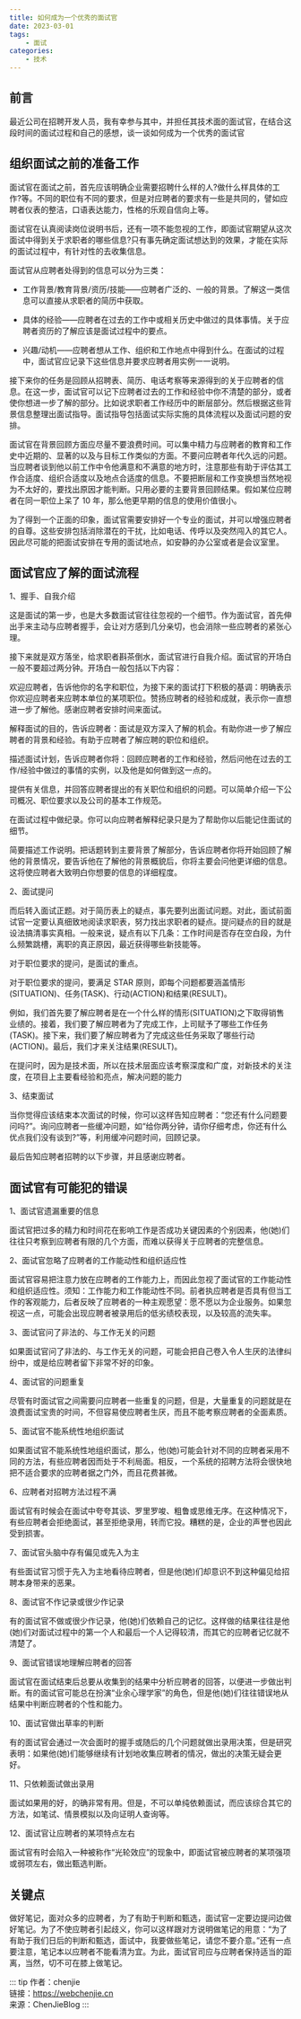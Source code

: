 ```yaml
---
title: 如何成为一个优秀的面试官
date: 2023-03-01
tags:
    - 面试
categories:
    - 技术
---
```


## 前言

最近公司在招聘开发人员，我有幸参与其中，并担任其技术面的面试官，在结合这段时间的面试过程和自己的感想，谈一谈如何成为一个优秀的面试官

## 组织面试之前的准备工作

面试官在面试之前，首先应该明确企业需要招聘什么样的人?做什么样具体的工作?等。不同的职位有不同的要求，但是对应聘者的要求有一些是共同的，譬如应聘者仪表的整洁，口语表达能力，性格的乐观自信向上等。

面试官在认真阅读岗位说明书后，还有一项不能忽视的工作，即面试官期望从这次面试中得到关于求职者的哪些信息?只有事先确定面试想达到的效果，才能在实际的面试过程中，有针对性的去收集信息。

面试官从应聘者处得到的信息可以分为三类：

-   工作背景/教育背景/资历/技能——应聘者广泛的、一般的背景。了解这一类信息可以直接从求职者的简历中获取。

-   具体的经验——应聘者在过去的工作中或相关历史中做过的具体事情。关于应聘者资历的了解应该是面试过程中的要点。

-   兴趣/动机——应聘者想从工作、组织和工作地点中得到什么。在面试的过程中，面试官应记录下这些信息并要求应聘者用实例一一说明。

接下来你的任务是回顾从招聘表、简历、电话考察等来源得到的关于应聘者的信息。在这一步，面试官可以记下应聘者过去的工作和经验中你不清楚的部分，或者使你想进一步了解的部分。比如说求职者工作经历中的断层部分。然后根据这些背景信息整理出面试指导。面试指导包括面试实际实施的具体流程以及面试问题的安排。

面试官在背景回顾方面应尽量不要浪费时间。可以集中精力与应聘者的教育和工作史中近期的、显著的以及与目标工作类似的方面。不要问应聘者年代久远的问题。当应聘者谈到他以前工作中令他满意和不满意的地方时，注意那些有助于评估其工作合适度、组织合适度以及地点合适度的信息。不要把断层和工作变换想当然地视为不太好的，要找出原因才能判断。只用必要的主要背景回顾结果。假如某位应聘者在同一职位上呆了 10 年，那么他更早期的信息的使用价值很小。

为了得到一个正面的印象，面试官需要安排好一个专业的面试，并可以增强应聘者的自尊。这些安排包括消除潜在的干扰，比如电话、传呼以及突然闯入的其它人。因此尽可能的把面试安排在专用的面试地点，如安静的办公室或者是会议室里。

## 面试官应了解的面试流程

1、握手、自我介绍

这是面试的第一步，也是大多数面试官往往忽视的一个细节。作为面试官，首先伸出手来主动与应聘者握手，会让对方感到几分亲切，也会消除一些应聘者的紧张心理。

接下来就是双方落坐，给求职者斟茶倒水，面试官进行自我介绍。面试官的开场白一般不要超过两分钟。开场白一般包括以下内容：

欢迎应聘者，告诉他你的名字和职位，为接下来的面试打下积极的基调：明确表示你欢迎应聘者来应聘本单位的某项职位。赞扬应聘者的经验和成就，表示你一直想进一步了解他。感谢应聘者安排时间来面试。

解释面试的目的，告诉应聘者：面试是双方深入了解的机会。有助你进一步了解应聘者的背景和经验。有助于应聘者了解应聘的职位和组织。

描述面试计划，告诉应聘者你将：回顾应聘者的工作和经验，然后问他在过去的工作/经验中做过的事情的实例，以及他是如何做到这一点的。

提供有关信息，并回答应聘者提出的有关职位和组织的问题。可以简单介绍一下公司概况、职位要求以及公司的基本工作规范。

在面试过程中做纪录。你可以向应聘者解释纪录只是为了帮助你以后能记住面试的细节。

简要描述工作说明。把话题转到主要背景了解部分，告诉应聘者你将开始回顾了解他的背景情况，要告诉他在了解他的背景概貌后，你将主要会问他更详细的信息。这将使应聘者大致明白你想要的信息的详细程度。

2、面试提问

而后转入面试正题。对于简历表上的疑点，事先要列出面试问题。对此，面试前面试官一定要认真细致地阅读求职表，努力找出求职者的疑点。提问疑点的目的就是设法搞清事实真相。一般来说，疑点有以下几条：工作时间是否存在空白段，为什么频繁跳槽，离职的真正原因，最近获得哪些新技能等。

对于职位要求的提问，是面试的重点。

对于职位要求的提问，要满足 STAR 原则，即每个问题都要涵盖情形(SITUATION)、任务(TASK)、行动(ACTION)和结果(RESULT)。

例如，我们首先要了解应聘者是在一个什么样的情形(SITUATION)之下取得销售业绩的。接着，我们要了解应聘者为了完成工作，上司赋予了哪些工作任务(TASK)。接下来，我们要了解应聘者为了完成这些任务采取了哪些行动(ACTION)。最后，我们才来关注结果(RESULT)。

在提问时，因为是技术面，所以在技术层面应该考察深度和广度，对新技术的关注度，在项目上主要看经验和亮点，解决问题的能力

3、结束面试

当你觉得应该结束本次面试的时候，你可以这样告知应聘者：“您还有什么问题要问吗?”。询问应聘者一些缓冲问题，如“给你两分钟，请你仔细考虑，你还有什么优点我们没有谈到?”等，利用缓冲问题时间，回顾记录。

最后告知应聘者招聘的以下步骤，并且感谢应聘者。

## 面试官有可能犯的错误

1、面试官遗漏重要的信息

面试官把过多的精力和时间花在影响工作是否成功关键因素的个别因素，他(她)们往往只考察到应聘者有限的几个方面，而难以获得关于应聘者的完整信息。

2、面试官忽略了应聘者的工作能动性和组织适应性

面试官容易把注意力放在应聘者的工作能力上，而因此忽视了面试官的工作能动性和组织适应性。须知：工作能力和工作能动性不同。前者执应聘者是否具有但当工作的客观能力，后者反映了应聘者的一种主观愿望：愿不愿以为企业服务。如果忽视这一点，可能会出现应聘者被录用后的低劣绩校表现，以及较高的流失率。

3、面试官问了非法的、与工作无关的问题

如果面试官问了非法的、与工作无关的问题，可能会把自己卷入令人生厌的法律纠纷中，或是给应聘者留下非常不好的印象。

4、面试官的问题重复

尽管有时面试官之间需要问应聘者一些重复的问题，但是，大量重复的问题就是在浪费面试宝贵的时间，不但容易使应聘者生厌，而且不能考察应聘者的全面素质。

5、面试官不能系统性地组织面试

如果面试官不能系统性地组织面试，那么，他(她)可能会针对不同的应聘者采用不同的方法，有些应聘者因而处于不利局面。相反，一个系统的招聘方法将会很快地把不适合要求的应聘者据之门外，而且花费甚微。

6、应聘者对招聘方法过程不满

面试官有时候会在面试中夸夸其谈、罗里罗唆、粗鲁或思维无序。在这种情况下，有些应聘者会拒绝面试，甚至拒绝录用，转而它投。糟糕的是，企业的声誉也因此受到损害。

7、面试官头脑中存有偏见或先入为主

有些面试官习惯于先入为主地看待应聘者，但是他(她)们却意识不到这种偏见给招聘本身带来的恶果。

8、面试官不作记录或很少作记录

有的面试官不做或很少作记录，他(她)们依赖自己的记忆。这样做的结果往往是他(她)们对面试过程中的第一个人和最后一个人记得较清，而其它的应聘者记忆就不清楚了。

9、面试官错误地理解应聘者的回答

面试官在面试结束后总要从收集到的结果中分析应聘者的回答，以便进一步做出判断。有的面试官可能总在扮演“业余心理学家”的角色，但是他(她)们往往错误地从结果中判断应聘者的个性和能力。

10、面试官做出草率的判断

有的面试官会通过一次会面时的握手或随后的几个问题就做出录用决策，但是研究表明：如果他(她)们能够继续有计划地收集应聘者的情况，做出的决策无疑会更好。

11、只依赖面试做出录用

面试如果用的好，的确非常有用。但是，不可以单纯依赖面试，而应该综合其它的方法，如笔试、情景模拟以及向证明人查询等。

12、面试官让应聘者的某项特点左右

面试官有时会陷入一种被称作“光轮效应”的现象中，即面试官被应聘者的某项强项或弱项左右，做出甄选判断。

## 关键点

做好笔记，面对众多的应聘者，为了有助于判断和甄选，面试官一定要边提问边做好笔记。为了不使应聘者引起歧义，你可以这样跟对方说明做笔记的用意：“为了有助于我们日后的判断和甄选，面试中，我要做些笔记，请您不要介意。”还有一点要注意，笔记本以应聘者不能看清为宜。为此，面试官司应与应聘者保持适当的距离，当然，切不可在膝上做笔记。

::: tip
作者：chenjie <br/>
链接：https://webchenjie.cn <br/>
来源：ChenJieBlog
:::

